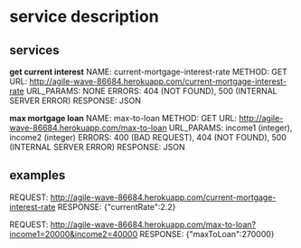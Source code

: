 # service description

## services

**get current interest**
NAME: current-mortgage-interest-rate
METHOD: GET
URL: http://agile-wave-86684.herokuapp.com/current-mortgage-interest-rate
URL_PARAMS: NONE
ERRORS: 404 (NOT FOUND), 500 (INTERNAL SERVER ERROR) 
RESPONSE: JSON

**max mortgage loan**
NAME: max-to-loan
METHOD: GET
URL: http://agile-wave-86684.herokuapp.com/max-to-loan
URL_PARAMS: income1 (integer), income2 (integer)
ERRORS: 400 (BAD REQUEST), 404 (NOT FOUND), 500 (INTERNAL SERVER ERROR) 
RESPONSE: JSON

## examples

REQUEST: http://agile-wave-86684.herokuapp.com/current-mortgage-interest-rate
RESPONSE: {"currentRate":2.2}

REQUEST: http://agile-wave-86684.herokuapp.com/max-to-loan?income1=20000&income2=40000
RESPONSE: {"maxToLoan":270000}
